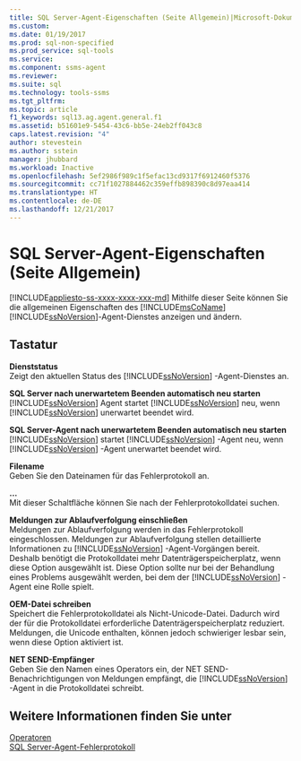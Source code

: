 ```yaml
---
title: SQL Server-Agent-Eigenschaften (Seite Allgemein)|Microsoft-Dokumente
ms.custom: 
ms.date: 01/19/2017
ms.prod: sql-non-specified
ms.prod_service: sql-tools
ms.service: 
ms.component: ssms-agent
ms.reviewer: 
ms.suite: sql
ms.technology: tools-ssms
ms.tgt_pltfrm: 
ms.topic: article
f1_keywords: sql13.ag.agent.general.f1
ms.assetid: b51601e9-5454-43c6-bb5e-24eb2ff043c8
caps.latest.revision: "4"
author: stevestein
ms.author: sstein
manager: jhubbard
ms.workload: Inactive
ms.openlocfilehash: 5ef2986f989c1f5efac13cd9317f6912460f5376
ms.sourcegitcommit: cc71f1027884462c359effb898390c8d97eaa414
ms.translationtype: HT
ms.contentlocale: de-DE
ms.lasthandoff: 12/21/2017
---
```

# <a name="sql-server-agent-properties-general-page"></a>SQL Server-Agent-Eigenschaften (Seite Allgemein)
[!INCLUDE[appliesto-ss-xxxx-xxxx-xxx-md](../../includes/appliesto-ss-xxxx-xxxx-xxx-md.md)] Mithilfe dieser Seite können Sie die allgemeinen Eigenschaften des [!INCLUDE[msCoName](../../includes/msconame_md.md)] [!INCLUDE[ssNoVersion](../../includes/ssnoversion_md.md)]-Agent-Dienstes anzeigen und ändern.  
  
## <a name="options"></a>Tastatur  
**Dienststatus**  
Zeigt den aktuellen Status des [!INCLUDE[ssNoVersion](../../includes/ssnoversion_md.md)] -Agent-Dienstes an.  
  
**SQL Server nach unerwartetem Beenden automatisch neu starten**  
[!INCLUDE[ssNoVersion](../../includes/ssnoversion_md.md)] Agent startet [!INCLUDE[ssNoVersion](../../includes/ssnoversion_md.md)] neu, wenn [!INCLUDE[ssNoVersion](../../includes/ssnoversion_md.md)] unerwartet beendet wird.  
  
**SQL Server-Agent nach unerwartetem Beenden automatisch neu starten**  
[!INCLUDE[ssNoVersion](../../includes/ssnoversion_md.md)] startet [!INCLUDE[ssNoVersion](../../includes/ssnoversion_md.md)] -Agent neu, wenn [!INCLUDE[ssNoVersion](../../includes/ssnoversion_md.md)] -Agent unerwartet beendet wird.  
  
**Filename**  
Geben Sie den Dateinamen für das Fehlerprotokoll an.  
  
**...**  
Mit dieser Schaltfläche können Sie nach der Fehlerprotokolldatei suchen.  
  
**Meldungen zur Ablaufverfolgung einschließen**  
Meldungen zur Ablaufverfolgung werden in das Fehlerprotokoll eingeschlossen. Meldungen zur Ablaufverfolgung stellen detaillierte Informationen zu [!INCLUDE[ssNoVersion](../../includes/ssnoversion_md.md)] -Agent-Vorgängen bereit. Deshalb benötigt die Protokolldatei mehr Datenträgerspeicherplatz, wenn diese Option ausgewählt ist. Diese Option sollte nur bei der Behandlung eines Problems ausgewählt werden, bei dem der [!INCLUDE[ssNoVersion](../../includes/ssnoversion_md.md)] -Agent eine Rolle spielt.  
  
**OEM-Datei schreiben**  
Speichert die Fehlerprotokolldatei als Nicht-Unicode-Datei. Dadurch wird der für die Protokolldatei erforderliche Datenträgerspeicherplatz reduziert. Meldungen, die Unicode enthalten, können jedoch schwieriger lesbar sein, wenn diese Option aktiviert ist.  
  
**NET SEND-Empfänger**  
Geben Sie den Namen eines Operators ein, der NET SEND-Benachrichtigungen von Meldungen empfängt, die [!INCLUDE[ssNoVersion](../../includes/ssnoversion_md.md)] -Agent in die Protokolldatei schreibt.  
  
## <a name="see-also"></a>Weitere Informationen finden Sie unter  
[Operatoren](../../ssms/agent/operators.md)  
[SQL Server-Agent-Fehlerprotokoll](../../ssms/agent/sql-server-agent-error-log.md)  
  
